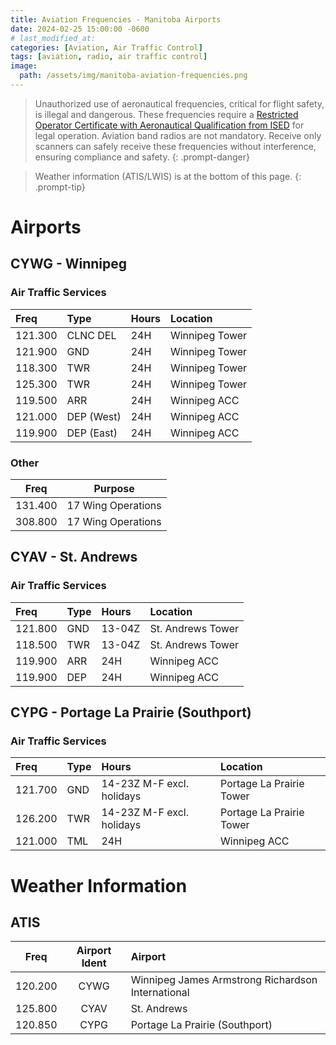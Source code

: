 ```yaml
---
title: Aviation Frequencies - Manitoba Airports
date: 2024-02-25 15:00:00 -0600
# last_modified_at: 
categories: [Aviation, Air Traffic Control]
tags: [aviation, radio, air traffic control]
image:
  path: /assets/img/manitoba-aviation-frequencies.png
---
```

> Unauthorized use of aeronautical frequencies, critical for flight safety, is illegal and dangerous. These frequencies require a [Restricted Operator Certificate with Aeronautical Qualification from ISED](https://ised-isde.canada.ca/site/spectrum-management-telecommunications/en/licences-and-certificates/professional-radio-operator-certificates) for legal operation. Aviation band radios are not mandatory. Receive only scanners can safely receive these frequencies without interference, ensuring compliance and safety.
{: .prompt-danger}

> Weather information (ATIS/LWIS) is at the bottom of this page.
{: .prompt-tip}

# Airports

## CYWG - Winnipeg

### Air Traffic Services

| Freq    | Type       | Hours  | Location       |
| :-      | :-         | :-     | :-             |
| 121.300 | CLNC DEL   | 24H    | Winnipeg Tower |
| 121.900 | GND        | 24H    | Winnipeg Tower |
| 118.300 | TWR        | 24H    | Winnipeg Tower |
| 125.300 | TWR        | 24H    | Winnipeg Tower |
| 119.500 | ARR        | 24H    | Winnipeg ACC   |
| 121.000 | DEP (West) | 24H    | Winnipeg ACC   |
| 119.900 | DEP (East) | 24H    | Winnipeg ACC   |

### Other

|  Freq | Purpose |
| - | - |
| 131.400 | 17 Wing Operations |
| 308.800 | 17 Wing Operations |

## CYAV - St. Andrews

### Air Traffic Services

| Freq    | Type       | Hours  | Location          |
| :-      | :-         | :-     | :-                |
| 121.800 | GND        | 13-04Z | St. Andrews Tower |
| 118.500 | TWR        | 13-04Z | St. Andrews Tower |
| 119.900 | ARR        | 24H    | Winnipeg ACC      |
| 119.900 | DEP        | 24H    | Winnipeg ACC      |

## CYPG - Portage La Prairie (Southport)

### Air Traffic Services

| Freq    | Type       | Hours                     | Location                 |
| :-      | :-         | :-                        | :-                       |
| 121.700 | GND        | 14-23Z M-F excl. holidays | Portage La Prairie Tower |
| 126.200 | TWR        | 14-23Z M-F excl. holidays | Portage La Prairie Tower |
| 121.000 | TML        | 24H                       | Winnipeg ACC             |

# Weather Information

## ATIS

| Freq    | Airport Ident | Airport |
| :-:      | :-:           | :-        |
| 120.200 | CYWG | Winnipeg James Armstrong Richardson International |
| 125.800 | CYAV | St. Andrews |
| 120.850 | CYPG | Portage La Prairie (Southport) |